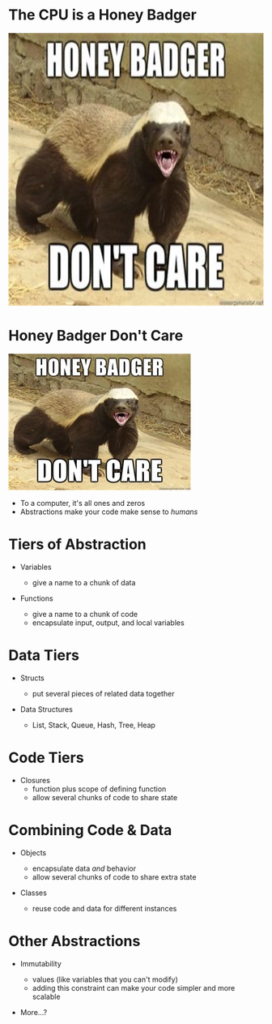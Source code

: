 # The CPU is a Honey Badger

<!SLIDE>
<img src="honeybadger.jpg" width="720" height="538">

# Honey Badger Don't Care

![honey badger don't care](honeybadger.jpg)

* To a computer, it's all ones and zeros
* Abstractions make your code make sense to *humans*

<!SLIDE incremental>
# Tiers of Abstraction

* Variables
  * give a name to a chunk of data

* Functions
  * give a name to a chunk of code
  * encapsulate input, output, and local variables

# Data Tiers

* Structs
  * put several pieces of related data together

* Data Structures
  * List, Stack, Queue, Hash, Tree, Heap

# Code Tiers

* Closures
  * function plus scope of defining function
  * allow several chunks of code to share state

# Combining Code & Data

* Objects
  * encapsulate data *and* behavior
  * allow several chunks of code to share extra state

* Classes
  * reuse code and data for different instances

# Other Abstractions

* Immutability
  * values (like variables that you can't modify)
  * adding this constraint can make your code simpler and more scalable

* More...?




